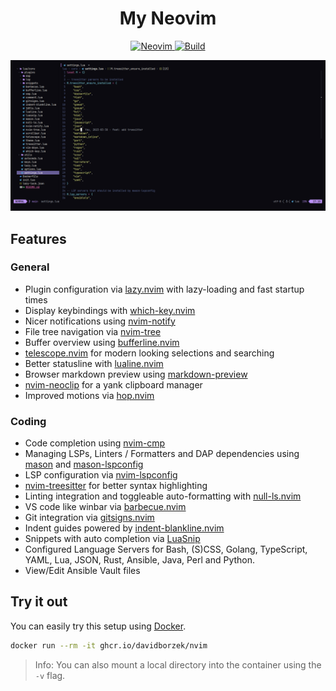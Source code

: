 <h1 align="center">My Neovim</h1>

<div align="center">
    <a href="https://github.com/neovim/neovim">
        <img src="https://img.shields.io/badge/Neovim-0.9.5-blueviolet.svg?style=flat-square&logo=Neovim&color=f1a7e2&logoColor=white" alt="Neovim"/>
    </a>
    <a href="https://github.com/davidborzek/nvim/actions/workflows/docker.yml">
        <img src="https://github.com/davidborzek/nvim/actions/workflows/docker.yml/badge.svg?branch=main" alt="Build"/>
    </a>
</div>

![](./docs/screenshot.png)

## Features

### General

- Plugin configuration via [lazy.nvim](https://github.com/folke/lazy.nvim) with lazy-loading and fast startup times
- Display keybindings with [which-key.nvim](https://github.com/folke/which-key.nvim)
- Nicer notifications using [nvim-notify](https://github.com/rcarriga/nvim-notify)
- File tree navigation via [nvim-tree](https://github.com/nvim-tree/nvim-tree.lua)
- Buffer overview using [bufferline.nvim](https://github.com/akinsho/bufferline.nvim)
- [telescope.nvim](https://github.com/nvim-telescope/telescope.nvim) for modern looking selections and searching
- Better statusline with [lualine.nvim](https://github.com/nvim-lualine/lualine.nvim)
- Browser markdown preview using [markdown-preview](https://github.com/iamcco/markdown-preview.nvim)
- [nvim-neoclip](https://github.com/AckslD/nvim-neoclip.lua) for a yank clipboard manager
- Improved motions via [hop.nvim](https://github.com/hadronized/hop.nvim)

### Coding

- Code completion using [nvim-cmp](https://github.com/hrsh7th/nvim-cmp)
- Managing LSPs, Linters / Formatters and DAP dependencies using [mason](https://github.com/williamboman/mason.nvim) and [mason-lspconfig](https://github.com/williamboman/mason-lspconfig.nvim)
- LSP configuration via [nvim-lspconfig](https://github.com/neovim/nvim-lspconfig)
- [nvim-treesitter](https://github.com/nvim-treesitter/nvim-treesitter) for better syntax highlighting
- Linting integration and toggleable auto-formatting with [null-ls.nvim](https://github.com/jose-elias-alvarez/null-ls.nvim)
- VS code like winbar via [barbecue.nvim](https://github.com/utilyre/barbecue.nvim)
- Git integration via [gitsigns.nvim](https://github.com/lewis6991/gitsigns.nvim)
- Indent guides powered by [indent-blankline.nvim](https://github.com/lukas-reineke/indent-blankline.nvim])
- Snippets with auto completion via [LuaSnip](https://github.com/L3MON4D3/LuaSnip)
- Configured Language Servers for Bash, (S)CSS, Golang, TypeScript, YAML, Lua, JSON, Rust, Ansible, Java, Perl and Python.
- View/Edit Ansible Vault files

## Try it out

You can easily try this setup using [Docker](https://www.docker.com/).

```bash
docker run --rm -it ghcr.io/davidborzek/nvim
```

> Info: You can also mount a local directory into the container using the `-v` flag.
